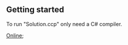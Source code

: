 ## Getting started

To run "Solution.ccp" only need a C# compiler.

[Online](https://www.jdoodle.com/compile-c-sharp-online);
